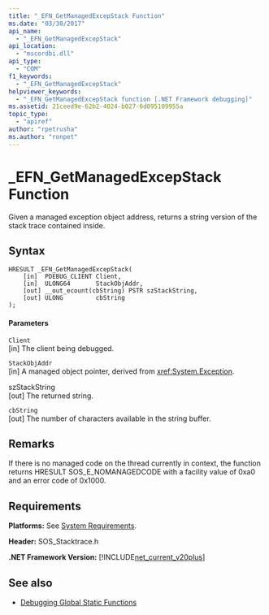 ```yaml
---
title: "_EFN_GetManagedExcepStack Function"
ms.date: "03/30/2017"
api_name: 
  - "_EFN_GetManagedExcepStack"
api_location: 
  - "mscordbi.dll"
api_type: 
  - "COM"
f1_keywords: 
  - "_EFN_GetManagedExcepStack"
helpviewer_keywords: 
  - "_EFN_GetManagedExcepStack function [.NET Framework debugging]"
ms.assetid: 21ceed9e-62b2-4024-b027-6d095109955a
topic_type: 
  - "apiref"
author: "rpetrusha"
ms.author: "ronpet"
---
```

# _EFN_GetManagedExcepStack Function
Given a managed exception object address, returns a string version of the stack trace contained inside.  
  
## Syntax  
  
```  
HRESULT _EFN_GetManagedExcepStack(  
    [in]  PDEBUG_CLIENT Client,  
    [in]  ULONG64       StackObjAddr,  
    [out] __out_ecount(cbString) PSTR szStackString,  
    [out] ULONG         cbString  
);  
```  
  
#### Parameters  
 `Client`  
 [in] The client being debugged.  
  
 `StackObjAddr`  
 [in] A managed object pointer, derived from <xref:System.Exception>.  
  
 szStackString  
 [out] The returned string.  
  
 `cbString`  
 [out] The number of characters available in the string buffer.  
  
## Remarks  
 If there is no managed code on the thread currently in context, the function returns HRESULT SOS_E_NOMANAGEDCODE with a facility value of 0xa0 and an error code of 0x1000.  
  
## Requirements  
 **Platforms:** See [System Requirements](../../../../docs/framework/get-started/system-requirements.md).  
  
 **Header:** SOS_Stacktrace.h  
  
 **.NET Framework Version:** [!INCLUDE[net_current_v20plus](../../../../includes/net-current-v20plus-md.md)]  
  
## See also
- [Debugging Global Static Functions](../../../../docs/framework/unmanaged-api/debugging/debugging-global-static-functions.md)
